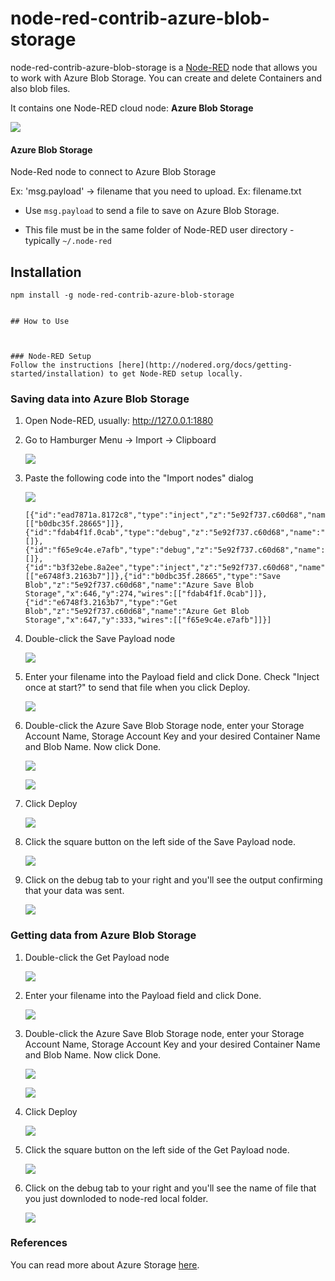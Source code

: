 # node-red-contrib-azure-blob-storage

node-red-contrib-azure-blob-storage is a <a href="http://nodered.org" target="_new">Node-RED</a> node that allows you to work with Azure Blob Storage. You can create and delete Containers and also blob files.


It contains one Node-RED cloud node: **Azure Blob Storage**

![](images/flow-nodes.png)

#### Azure Blob Storage

Node-Red node to connect to Azure Blob Storage


Ex: 'msg.payload' -> filename that you need to upload. Ex: filename.txt

- Use `msg.payload` to send a file to save on Azure Blob Storage.

- This file must be in the same folder of Node-RED user directory - typically `~/.node-red`


## Installation

```
npm install -g node-red-contrib-azure-blob-storage


## How to Use



### Node-RED Setup
Follow the instructions [here](http://nodered.org/docs/getting-started/installation) to get Node-RED setup locally.

```

### Saving data into Azure Blob Storage

1. Open Node-RED, usually: <http://127.0.0.1:1880>

2. Go to Hamburger Menu -> Import -> Clipboard

    ![](images/import-clip.png)

3. Paste the following code into the "Import nodes" dialog

    ![](images/import-nodes.png)

    ```
    [{"id":"ead7871a.8172c8","type":"inject","z":"5e92f737.c60d68","name":"Payload","topic":"","payload":"DocumentTest.txt","payloadType":"str","repeat":"","crontab":"","once":false,"x":436,"y":273,"wires":[["b0dbc35f.28665"]]},{"id":"fdab4f1f.0cab","type":"debug","z":"5e92f737.c60d68","name":"Log","active":true,"console":"false","complete":"true","x":846,"y":273,"wires":[]},{"id":"f65e9c4e.e7afb","type":"debug","z":"5e92f737.c60d68","name":"Log","active":true,"console":"false","complete":"true","x":846,"y":333,"wires":[]},{"id":"b3f32ebe.8a2ee","type":"inject","z":"5e92f737.c60d68","name":"Payload","topic":"","payload":"DocumentTest.txt","payloadType":"str","repeat":"","crontab":"","once":false,"x":436,"y":333,"wires":[["e6748f3.2163b7"]]},{"id":"b0dbc35f.28665","type":"Save Blob","z":"5e92f737.c60d68","name":"Azure Save Blob Storage","x":646,"y":274,"wires":[["fdab4f1f.0cab"]]},{"id":"e6748f3.2163b7","type":"Get Blob","z":"5e92f737.c60d68","name":"Azure Get Blob Storage","x":647,"y":333,"wires":[["f65e9c4e.e7afb"]]}]
    ```
4. Double-click the Save Payload node

    ![](images/save-payload.png)

5. Enter your filename into the Payload field and click Done. Check "Inject once at start?" to send that file when you click Deploy.

    ![](images/save-payload-node.png)

6. Double-click the Azure Save Blob Storage node, enter your Storage Account Name, Storage Account Key and your desired Container Name and Blob Name. Now click Done.

    ![](images/save-blob-node-selected.png) 
    
    ![](images/save-blob-node.png)

7. Click Deploy

    ![](images/deploy.png)

8. Click the square button on the left side of the Save Payload node.
    
    ![](images/save-payload.png)

9. Click on the debug tab to your right and you'll see the output confirming that your data was sent.

    ![](images/save-blob-output.png)


### Getting data from Azure Blob Storage

1. Double-click the Get Payload node

    ![](images/get-payload.png)

2. Enter your filename into the Payload field and click Done.

    ![](images/get-payload-node.png)

3. Double-click the Azure Save Blob Storage node, enter your Storage Account Name, Storage Account Key and your desired Container Name and Blob Name. Now click Done.

    ![](images/get-blob-node-selected.png) 
    
    ![](images/save-blob-node.png)

4. Click Deploy

    ![](images/deploy.png)

5. Click the square button on the left side of the Get Payload node.
    
    ![](images/get-payload.png)

6. Click on the debug tab to your right and you'll see the name of file that you just downloded to node-red local folder.

    ![](images/get-blob-output.png)

### References
You can read more about Azure Storage [here](https://azure.microsoft.com/pt-br/documentation/services/storage/).

